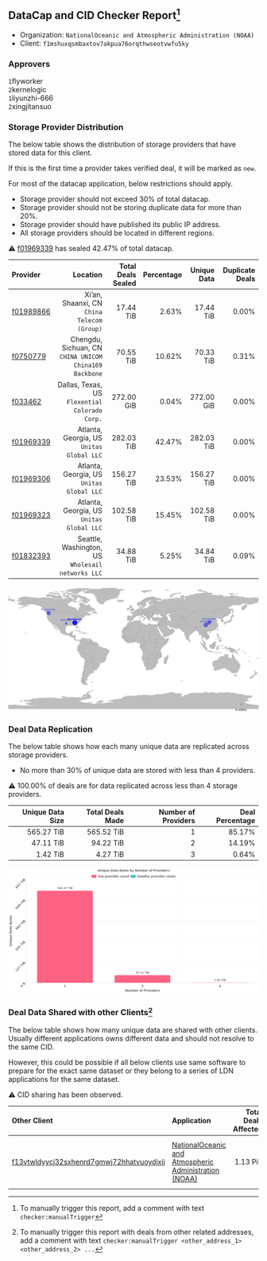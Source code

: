 ## DataCap and CID Checker Report[^1]
 - Organization: `NationalOceanic and Atmospheric Administration (NOAA)`
 - Client: `f1mshuxqsmbaxtov7akpua76orqthwseotvwfu5ky`
### Approvers
`1`flyworker<br/>`2`kernelogic<br/>`1`liyunzhi-666<br/>`2`xingjitansuo

### Storage Provider Distribution
The below table shows the distribution of storage providers that have stored data for this client.

If this is the first time a provider takes verified deal, it will be marked as `new`.

For most of the datacap application, below restrictions should apply.
 - Storage provider should not exceed 30% of total datacap.
 - Storage provider should not be storing duplicate data for more than 20%.
 - Storage provider should have published its public IP address.
 - All storage providers should be located in different regions.

⚠️ [f01969339](https://filfox.info/en/address/f01969339) has sealed 42.47% of total datacap.

| Provider                                              |                                                  Location | Total Deals Sealed | Percentage | Unique Data | Duplicate Deals |
| :---------------------------------------------------- | --------------------------------------------------------: | -----------------: | ---------: | ----------: | --------------: |
| [f01989866](https://filfox.info/en/address/f01989866) |            Xi’an, Shaanxi, CN<br/>`China Telecom (Group)` |          17.44 TiB |      2.63% |   17.44 TiB |           0.00% |
| [f0750779](https://filfox.info/en/address/f0750779)   | Chengdu, Sichuan, CN<br/>`CHINA UNICOM China169 Backbone` |          70.55 TiB |     10.62% |   70.33 TiB |           0.31% |
| [f033462](https://filfox.info/en/address/f033462)     |         Dallas, Texas, US<br/>`Flexential Colorado Corp.` |         272.00 GiB |      0.04% |  272.00 GiB |           0.00% |
| [f01969339](https://filfox.info/en/address/f01969339) |              Atlanta, Georgia, US<br/>`Unitas Global LLC` |         282.03 TiB |     42.47% |  282.03 TiB |           0.00% |
| [f01969306](https://filfox.info/en/address/f01969306) |              Atlanta, Georgia, US<br/>`Unitas Global LLC` |         156.27 TiB |     23.53% |  156.27 TiB |           0.00% |
| [f01969323](https://filfox.info/en/address/f01969323) |              Atlanta, Georgia, US<br/>`Unitas Global LLC` |         102.58 TiB |     15.45% |  102.58 TiB |           0.00% |
| [f01832393](https://filfox.info/en/address/f01832393) |      Seattle, Washington, US<br/>`Wholesail networks LLC` |          34.88 TiB |      5.25% |   34.84 TiB |           0.09% |

<img src="https://raw.githubusercontent.com/data-preservation-programs/filplus-checker-assets/main/filecoin-project/filecoin-plus-large-datasets/issues/1682/1679841822340.png"/>

### Deal Data Replication
The below table shows how each many unique data are replicated across storage providers.

- No more than 30% of unique data are stored with less than 4 providers.

⚠️ 100.00% of deals are for data replicated across less than 4 storage providers.

| Unique Data Size | Total Deals Made | Number of Providers | Deal Percentage |
| ---------------: | ---------------: | ------------------: | --------------: |
|       565.27 TiB |       565.52 TiB |                   1 |          85.17% |
|        47.11 TiB |        94.22 TiB |                   2 |          14.19% |
|         1.42 TiB |         4.27 TiB |                   3 |           0.64% |

<img src="https://raw.githubusercontent.com/data-preservation-programs/filplus-checker-assets/main/filecoin-project/filecoin-plus-large-datasets/issues/1682/1679841822955.png"/>

### Deal Data Shared with other Clients[^3]
The below table shows how many unique data are shared with other clients.
Usually different applications owns different data and should not resolve to the same CID.

However, this could be possible if all below clients use same software to prepare for the exact same dataset or they belong to a series of LDN applications for the same dataset.

⚠️ CID sharing has been observed.

| Other Client                                                                                                          | Application                                                                                                                             | Total Deals Affected | Unique CIDs | Approvers                                                                                                      |
| :-------------------------------------------------------------------------------------------------------------------- | :-------------------------------------------------------------------------------------------------------------------------------------- | -------------------: | ----------: | :------------------------------------------------------------------------------------------------------------- |
| [f13vtwldyycj32sxhenrd7gmwj72hhatvuoydjxii](https://filfox.info/en/address/f13vtwldyycj32sxhenrd7gmwj72hhatvuoydjxii) | [NationalOceanic and Atmospheric Administration \(NOAA\)](https://github.com/filecoin-project/filecoin-plus-large-datasets/issues/1483) |             1.13 PiB |      15,432 | `1`cryptowhizzard<br/>`1`flyworker<br/>`1`herrehesse<br/>`3`kernelogic<br/>`1`liyunzhi-666<br/>`3`xingjitansuo |

[^1]: To manually trigger this report, add a comment with text `checker:manualTrigger`

[^2]: Deals from those addresses are combined into this report as they are specified with `checker:manualTrigger`

[^3]: To manually trigger this report with deals from other related addresses, add a comment with text `checker:manualTrigger <other_address_1> <other_address_2> ...`
